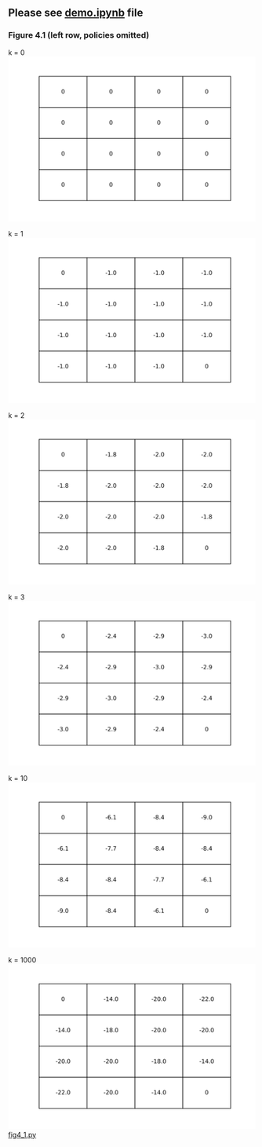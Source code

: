 ## Please see [demo.ipynb](demo.ipynb) file 

### Figure 4.1 (left row, policies omitted)

k = 0
![fig4_1_k_0](figs/fig4_1_k_0.svg)

k = 1
![fig4_1_k_1](figs/fig4_1_k_1.svg)

k = 2
![fig4_1_k_2](figs/fig4_1_k_2.svg)

k = 3
![fig4_1_k_3](figs/fig4_1_k_3.svg)

k = 10
![fig4_1_k_10](figs/fig4_1_k_10.svg)

k = 1000
![fig4_1_k_1000](figs/fig4_1_k_1000.svg)
[fig4_1.py](fig4_1.py)


